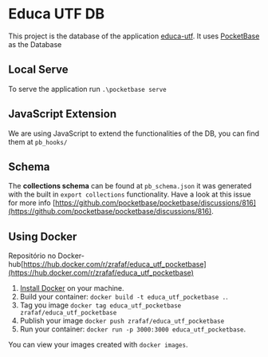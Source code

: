 # Educa UTF DB

This project is the database of the application [educa-utf](https://github.com/ZRafaF/educa-utf). It uses [PocketBase](https://pocketbase.io/) as the Database

## Local Serve

To serve the application run `.\pocketbase serve`

## JavaScript Extension

We are using JavaScript to extend the functionalities of the DB, you can find them at `pb_hooks/`

## Schema

The **collections schema** can be found at `pb_schema.json` it was generated with the built in `export collections` functionality. Have a look at this issue for more info [https://github.com/pocketbase/pocketbase/discussions/816](https://github.com/pocketbase/pocketbase/discussions/816).

## Using Docker

Repositório no Docker-hub[https://hub.docker.com/r/zrafaf/educa_utf_pocketbase](https://hub.docker.com/r/zrafaf/educa_utf_pocketbase)

1. [Install Docker](https://docs.docker.com/get-docker/) on your machine.
2. Build your container: `docker build -t educa_utf_pocketbase .`.
3. Tag you image `docker tag educa_utf_pocketbase zrafaf/educa_utf_pocketbase`
4. Publish your image `docker push zrafaf/educa_utf_pocketbase`
5. Run your container: `docker run -p 3000:3000 educa_utf_pocketbase`.

You can view your images created with `docker images`.
